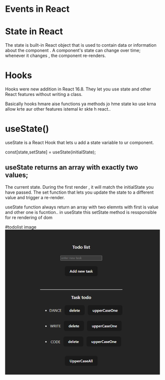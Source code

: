 # Events in React

# State in React
The state is built-in React object that is used to contain  data or information about the component . 
A component's state can change over time; whenever it changes , the component re-renders.


# Hooks 
Hooks were new addition in React 16.8.
They let you use  state and other React features without writing a class.

Basically hooks hmare aise functions ya methods jo hme state ko use krna allow krte aur other features istemal kr skte h react..

# useState()
useState is a React Hook that lets u add a state variable to ur component.

const[state,setState] = useState(initialState);

## useState returns an array with exactly two values;
The current state. During the first render , it will match the initialState you have passed.
The set function that lets you update the state to a different value and trigger a re-render.

useState function always return an array with two elemnts with first is value and other one is fucntion..
in useState this setState method is ressponsible for re rendering of dom

#todolist image
<img src="./assets/todolist.png " >
